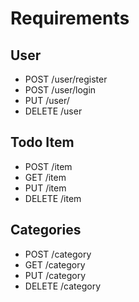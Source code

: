 # Requirements

## User

- POST /user/register
- POST /user/login
- PUT /user/
- DELETE /user

## Todo Item

- POST /item
- GET /item
- PUT /item
- DELETE /item

## Categories

- POST /category
- GET /category
- PUT /category
- DELETE /category
